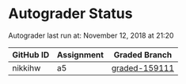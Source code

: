 # Autograder Status
Autograder last run at: November 12, 2018 at 21:20

| GitHub ID | Assignment | Graded Branch |
|-----------|------------|---------------|
| nikkihw | a5 | [graded-159111](https://github.com/Fall2018COMP401-001/a5-nikkihw/tree/graded-159111) | 

